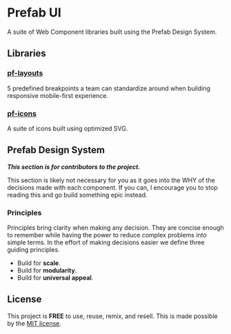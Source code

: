 # Prefab UI

A suite of Web Component libraries built using the Prefab Design System.

## Libraries

### [pf-layouts](/packages/pf-layouts/README.md)
5 predefined breakpoints a team can standardize around when building responsive mobile-first experience.

### [pf-icons](/packages/pf-icons/README.md)

A suite of icons built using optimized SVG.

## Prefab Design System

***This section is for contributors to the project.***

This section is likely not necessary for you as it goes into the WHY of the decisions made with each component. If you can, I encourage you to stop reading this and go build something epic instead.

### Principles

Principles bring clarity when making any decision. They are concise enough to remember while having the power to reduce complex problems into simple terms. In the effort of making decisions easier we define three guiding principles.

- Build for **scale**.
- Build for **modularity**.
- Build for **universal appeal**.

## License

This project is __FREE__ to use, reuse, remix, and resell. This is made possible by the [MIT license](/LICENSE).
